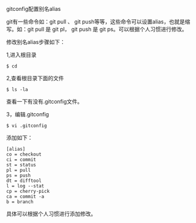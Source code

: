 gitconfig配置别名alias

git有一些命令如：git pull 、 git push等等，这些命令可以设置alias，也就是缩写。如：git pull 是 git pl， git push 是 git ps。可以根据个人习惯进行修改。

修改别名alias步骤如下：

1,进入根目录

`$ cd`

2,查看根目录下面的文件

`$ ls -la`

查看一下有没有.gitconfig文件。

3，编辑.gitconfig

`$ vi .gitconfig`

添加如下：

```
[alias]
co = checkout
ci = commit
st = status
pl = pull
ps = push
dt = difftool
l = log --stat
cp = cherry-pick
ca = commit -a
b = branch
```

具体可以根据个人习惯进行添加修改。

